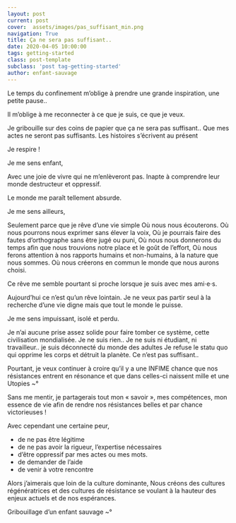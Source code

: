 ```yaml
---
layout: post
current: post
cover:  assets/images/pas_suffisant_min.png
navigation: True
title: Ça ne sera pas suffisant..
date: 2020-04-05 10:00:00
tags: getting-started
class: post-template
subclass: 'post tag-getting-started'
author: enfant-sauvage
---
```


Le temps du confinement m’oblige à prendre une grande inspiration, une petite pause..

Il m’oblige à me reconnecter à ce que je suis, ce que je veux.

Je gribouille sur des coins de papier que ça ne sera pas suffisant..
Que mes actes ne seront pas suffisants.
Les histoires s’écrivent au présent

Je respire !

Je me sens enfant,

Avec une joie de vivre qui ne m’enlèveront pas.
Inapte à comprendre leur monde destructeur et oppressif.

Le monde me paraît tellement absurde.

Je me sens ailleurs,

Seulement parce que je rêve d’une vie simple
Où nous nous écouterons.
Où nous pourrons nous exprimer sans élever la voix,
Où je pourrais faire des fautes d’orthographe sans être jugé ou puni,
Où nous nous donnerons du temps afin que nous trouvions notre place et le goût de l’effort,
Où nous ferons attention à nos rapports humains et non-humains, à la nature que nous sommes.
Où nous créerons en commun le monde que nous aurons choisi.

Ce rêve me semble pourtant si proche lorsque je suis avec mes ami⋅e⋅s.

Aujourd’hui ce n’est qu’un rêve lointain.
Je ne veux pas partir seul à la recherche d’une vie digne mais que tout le monde le puisse.

Je me sens impuissant, isolé et perdu.

Je n’ai aucune prise assez solide pour faire tomber ce système, cette civilisation mondialisée.
Je ne suis rien..
Je ne suis ni étudiant, ni travailleur.. je suis déconnecté du monde des adultes
Je refuse le statu quo qui opprime les corps et détruit la planète.
Ce n’est pas suffisant..

Pourtant, je veux continuer à croire qu’il y a une INFIME chance que nos résistances entrent en résonance et que dans celles-ci naissent mille et une Utopies ~°

Sans me mentir, je partagerais tout mon « savoir », mes compétences, mon essence de vie afin de rendre nos résistances belles et par chance victorieuses !

Avec cependant une certaine peur,
- de ne pas être légitime
- de ne pas avoir la rigueur, l’expertise nécessaires
- d’être oppressif par mes actes ou mes mots.
- de demander de l’aide
- de venir à votre rencontre

Alors j’aimerais que loin de la culture dominante,
Nous créons des cultures régénératrices et des cultures de résistance se voulant à la hauteur des enjeux actuels et de nos espérances.

Gribouillage d’un enfant sauvage ~°
